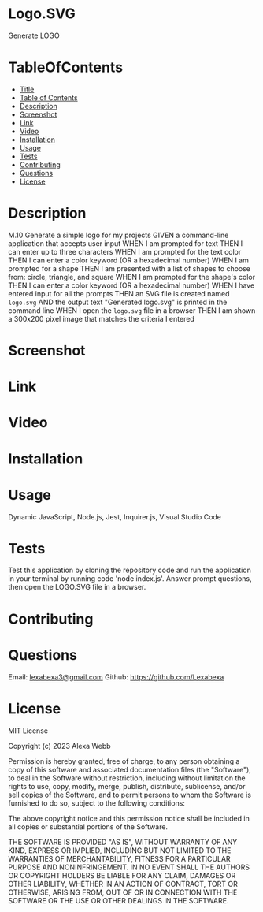 # Logo.SVG
Generate LOGO
# TableOfContents
* [Title](#Title)
* [Table of Contents](#TableofContents)
* [Description](#Description)
* [Screenshot](#Screenshot)
* [Link](#Link)
* [Video](#Video)
* [Installation](#Installation)
* [Usage](#Usage)
* [Tests](#Tests)
* [Contributing](#Contributing)
* [Questions](#Questions)
* [License](#License)

# Description
M.10 Generate a simple logo for my projects
GIVEN a command-line application that accepts user input
WHEN I am prompted for text
THEN I can enter up to three characters
WHEN I am prompted for the text color
THEN I can enter a color keyword (OR a hexadecimal number)
WHEN I am prompted for a shape
THEN I am presented with a list of shapes to choose from: circle, triangle, and square
WHEN I am prompted for the shape's color
THEN I can enter a color keyword (OR a hexadecimal number)
WHEN I have entered input for all the prompts
THEN an SVG file is created named `logo.svg`
AND the output text "Generated logo.svg" is printed in the command line
WHEN I open the `logo.svg` file in a browser
THEN I am shown a 300x200 pixel image that matches the criteria I entered
# Screenshot
# Link
# Video
# Installation
# Usage
Dynamic JavaScript, Node.js, Jest, Inquirer.js, Visual Studio Code
# Tests
Test this application by cloning the repository code and run the application in your terminal by running code 'node index.js'. Answer prompt questions, then open the LOGO.SVG file in a browser.
# Contributing
# Questions
Email: lexabexa3@gmail.com Github: https://github.com/Lexabexa
# License
MIT License

Copyright (c) 2023 Alexa Webb

Permission is hereby granted, free of charge, to any person obtaining a copy of this software and associated documentation files (the "Software"), to deal in the Software without restriction, including without limitation the rights to use, copy, modify, merge, publish, distribute, sublicense, and/or sell copies of the Software, and to permit persons to whom the Software is furnished to do so, subject to the following conditions:

The above copyright notice and this permission notice shall be included in all copies or substantial portions of the Software.

THE SOFTWARE IS PROVIDED "AS IS", WITHOUT WARRANTY OF ANY KIND, EXPRESS OR IMPLIED, INCLUDING BUT NOT LIMITED TO THE WARRANTIES OF MERCHANTABILITY, FITNESS FOR A PARTICULAR PURPOSE AND NONINFRINGEMENT. IN NO EVENT SHALL THE AUTHORS OR COPYRIGHT HOLDERS BE LIABLE FOR ANY CLAIM, DAMAGES OR OTHER LIABILITY, WHETHER IN AN ACTION OF CONTRACT, TORT OR OTHERWISE, ARISING FROM, OUT OF OR IN CONNECTION WITH THE SOFTWARE OR THE USE OR OTHER DEALINGS IN THE SOFTWARE.
